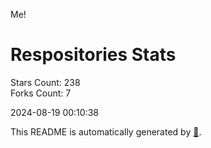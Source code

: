 Me!

# Respositories Stats
Stars Count: 238  
Forks Count: 7

2024-08-19 00:10:38  

This README is automatically generated by [🐰](https://github.com/rnitta/rnitta).
